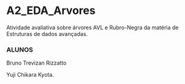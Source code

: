 # A2_EDA_Arvores
Atividade avaliativa sobre árvores AVL e Rubro-Negra da matéria de Estruturas de dados avançadas.
### ALUNOS
Bruno Trevizan Rizzatto

Yuji Chikara Kyota.
